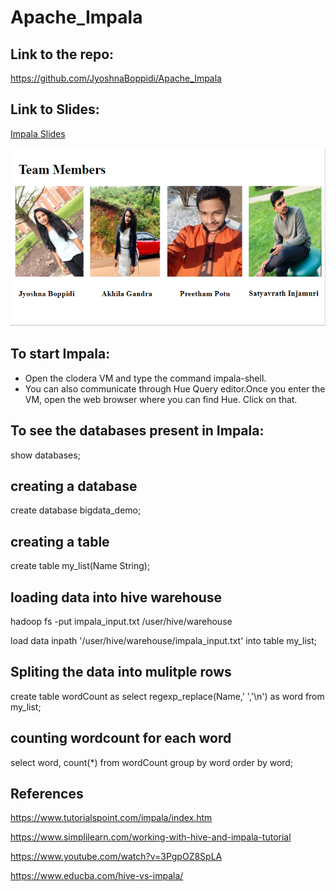 # Apache_Impala
## Link to the repo: 
https://github.com/JyoshnaBoppidi/Apache_Impala
## Link to Slides:
[Impala Slides](https://docs.google.com/presentation/d/1j797ysLV1gGasFlRr8NAfWPal49MVNxaaPqGIWR9gJg/edit?usp=sharing)

![](https://github.com/JyoshnaBoppidi/Apache_Impala/blob/master/teammembers.PNG)

## To start Impala:
- Open the clodera VM and type the command impala-shell.
- You can also communicate through Hue Query editor.Once you enter the VM, open the web browser where you can find Hue. Click on that.
## To see the databases present in Impala:
show databases;

## creating a database

create database bigdata_demo;

## creating a table

create table my_list(Name String);

## loading data into hive warehouse

hadoop fs -put impala_input.txt /user/hive/warehouse

load data inpath '/user/hive/warehouse/impala_input.txt' into table my_list;

## Spliting the data into mulitple rows

create table wordCount as select regexp_replace(Name,' ','\n') as word from my_list;

## counting wordcount for each word

select word, count(*) from wordCount group by word order by word; 

## References

https://www.tutorialspoint.com/impala/index.htm

https://www.simplilearn.com/working-with-hive-and-impala-tutorial

https://www.youtube.com/watch?v=3PgpOZ8SpLA

https://www.educba.com/hive-vs-impala/

